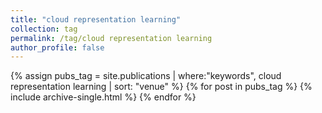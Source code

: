 ```yaml
---
title: "cloud representation learning"
collection: tag
permalink: /tag/cloud representation learning
author_profile: false
---
```

{% assign pubs_tag = site.publications | where:"keywords", cloud representation learning | sort: "venue" %}
{% for post in pubs_tag %}
  {% include archive-single.html %}
{% endfor %}